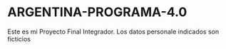 # ARGENTINA-PROGRAMA-4.0
Este es mi Proyecto Final Integrador.
Los datos personale indicados son ficticios
